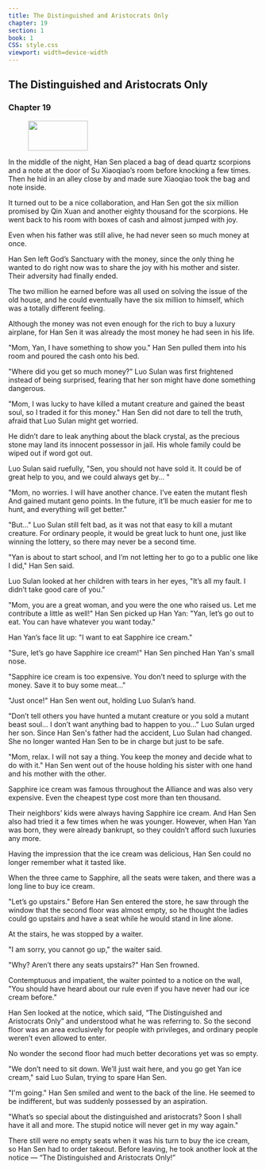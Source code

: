 ```yaml
---
title: The Distinguished and Aristocrats Only
chapter: 19
section: 1
book: 1
CSS: style.css
viewport: width=device-width
---
```


## The Distinguished and Aristocrats Only

### Chapter 19

<figure>
	<img src="../Images/gem.gif" alt="" id="gem" width="120" height="60" />
</figure>

In the middle of the night, Han Sen placed a bag of dead quartz scorpions and a note at the door of Su Xiaoqiao’s room before knocking a few times. Then he hid in an alley close by and made sure Xiaoqiao took the bag and note inside.

It turned out to be a nice collaboration, and Han Sen got the six million promised by Qin Xuan and another eighty thousand for the scorpions. He went back to his room with boxes of cash and almost jumped with joy.

Even when his father was still alive, he had never seen so much money at once.

Han Sen left God’s Sanctuary with the money, since the only thing he wanted to do right now was to share the joy with his mother and sister. Their adversity had finally ended.

The two million he earned before was all used on solving the issue of the old house, and he could eventually have the six million to himself, which was a totally different feeling.

Although the money was not even enough for the rich to buy a luxury airplane, for Han Sen it was already the most money he had seen in his life.

"Mom, Yan, I have something to show you." Han Sen pulled them into his room and poured the cash onto his bed.

"Where did you get so much money?" Luo Sulan was first frightened instead of being surprised, fearing that her son might have done something dangerous.

"Mom, I was lucky to have killed a mutant creature and gained the beast soul, so I traded it for this money." Han Sen did not dare to tell the truth, afraid that Luo Sulan might get worried.

He didn’t dare to leak anything about the black crystal, as the precious stone may land its innocent possessor in jail. His whole family could be wiped out if word got out.

Luo Sulan said ruefully, "Sen, you should not have sold it. It could be of great help to you, and we could always get by... "

"Mom, no worries. I will have another chance. I’ve eaten the mutant flesh And gained mutant geno points. In the future, it’ll be much easier for me to hunt, and everything will get better."

"But..." Luo Sulan still felt bad, as it was not that easy to kill a mutant creature. For ordinary people, it would be great luck to hunt one, just like winning the lottery, so there may never be a second time.

"Yan is about to start school, and I’m not letting her to go to a public one like I did," Han Sen said.

Luo Sulan looked at her children with tears in her eyes, "It’s all my fault. I didn’t take good care of you."

"Mom, you are a great woman, and you were the one who raised us. Let me contribute a little as well!" Han Sen picked up Han Yan: "Yan, let’s go out to eat. You can have whatever you want today."

Han Yan’s face lit up: "I want to eat Sapphire ice cream."

"Sure, let’s go have Sapphire ice cream!" Han Sen pinched Han Yan's small nose.

"Sapphire ice cream is too expensive. You don’t need to splurge with the money. Save it to buy some meat..."

"Just once!" Han Sen went out, holding Luo Sulan’s hand.

"Don’t tell others you have hunted a mutant creature or you sold a mutant beast soul… I don’t want anything bad to happen to you…" Luo Sulan urged her son. Since Han Sen's father had the accident, Luo Sulan had changed. She no longer wanted Han Sen to be in charge but just to be safe.

"Mom, relax. I will not say a thing. You keep the money and decide what to do with it." Han Sen went out of the house holding his sister with one hand and his mother with the other.

Sapphire ice cream was famous throughout the Alliance and was also very expensive. Even the cheapest type cost more than ten thousand.

Their neighbors’ kids were always having Sapphire ice cream. And Han Sen also had tried it a few times when he was younger. However, when Han Yan was born, they were already bankrupt, so they couldn’t afford such luxuries any more.

Having the impression that the ice cream was delicious, Han Sen could no longer remember what it tasted like.

When the three came to Sapphire, all the seats were taken, and there was a long line to buy ice cream.

"Let’s go upstairs." Before Han Sen entered the store, he saw through the window that the second floor was almost empty, so he thought the ladies could go upstairs and have a seat while he would stand in line alone.

At the stairs, he was stopped by a waiter.

"I am sorry, you cannot go up," the waiter said.

"Why? Aren’t there any seats upstairs?" Han Sen frowned.

Contemptuous and impatient, the waiter pointed to a notice on the wall, "You should have heard about our rule even if you have never had our ice cream before."

Han Sen looked at the notice, which said, “The Distinguished and Aristocrats Only” and understood what he was referring to. So the second floor was an area exclusively for people with privileges, and ordinary people weren’t even allowed to enter.

No wonder the second floor had much better decorations yet was so empty.

"We don’t need to sit down. We’ll just wait here, and you go get Yan ice cream," said Luo Sulan, trying to spare Han Sen.

"I'm going." Han Sen smiled and went to the back of the line. He seemed to be indifferent, but was suddenly possessed by an aspiration.

"What’s so special about the distinguished and aristocrats? Soon I shall have it all and more. The stupid notice will never get in my way again."

There still were no empty seats when it was his turn to buy the ice cream, so Han Sen had to order takeout. Before leaving, he took another look at the notice — “The Distinguished and Aristocrats Only!”